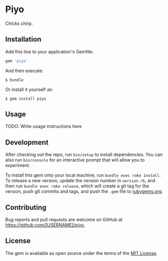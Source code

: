 # Piyo

Chicks chirp.

## Installation

Add this line to your application's Gemfile:

```ruby
gem 'piyo'
```

And then execute:

    $ bundle

Or install it yourself as:

    $ gem install piyo

## Usage

TODO: Write usage instructions here

## Development

After checking out the repo, run `bin/setup` to install dependencies. You can also run `bin/console` for an interactive prompt that will allow you to experiment.

To install this gem onto your local machine, run `bundle exec rake install`. To release a new version, update the version number in `version.rb`, and then run `bundle exec rake release`, which will create a git tag for the version, push git commits and tags, and push the `.gem` file to [rubygems.org](https://rubygems.org).

## Contributing

Bug reports and pull requests are welcome on GitHub at https://github.com/[USERNAME]/piyo.


## License

The gem is available as open source under the terms of the [MIT License](http://opensource.org/licenses/MIT).

